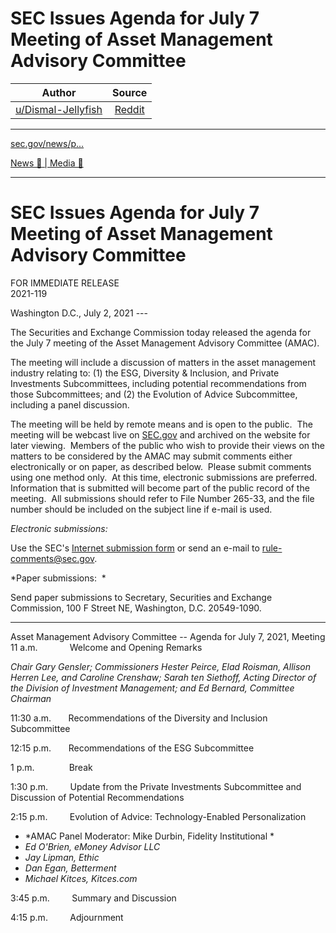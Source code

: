 SEC Issues Agenda for July 7 Meeting of Asset Management Advisory Committee
===========================================================================

| Author       | Source       | 
| :-------------: |:-------------:|
|  [u/Dismal-Jellyfish](https://www.reddit.com/user/Dismal-Jellyfish/) | [Reddit](https://www.reddit.com/r/Superstonk/comments/ocdmkj/sec_issues_agenda_for_july_7_meeting_of_asset/) | 

---

[sec.gov/news/p...](https://www.sec.gov/news/press-release/2021-119)

[News 📰 | Media 📱](https://www.reddit.com/r/Superstonk/search?q=flair_name%3A%22News%20%F0%9F%93%B0%20%7C%20Media%20%F0%9F%93%B1%22&restrict_sr=1)

---

SEC Issues Agenda for July 7 Meeting of Asset Management Advisory Committee
===========================================================================

FOR IMMEDIATE RELEASE\
2021-119

Washington D.C., July 2, 2021 ---

The Securities and Exchange Commission today released the agenda for the July 7 meeting of the Asset Management Advisory Committee (AMAC). 

The meeting will include a discussion of matters in the asset management industry relating to: (1) the ESG, Diversity & Inclusion, and Private Investments Subcommittees, including potential recommendations from those Subcommittees; and (2) the Evolution of Advice Subcommittee, including a panel discussion.

The meeting will be held by remote means and is open to the public.  The meeting will be webcast live on [SEC.gov](http://www.sec.gov/) and archived on the website for later viewing.  Members of the public who wish to provide their views on the matters to be considered by the AMAC may submit comments either electronically or on paper, as described below.  Please submit comments using one method only.  At this time, electronic submissions are preferred.  Information that is submitted will become part of the public record of the meeting.  All submissions should refer to File Number 265-33, and the file number should be included on the subject line if e-mail is used.

*Electronic submissions:*

Use the SEC's [Internet submission form](https://www.sec.gov/rules/submitcomments.htm) or send an e-mail to <rule-comments@sec.gov>.

*Paper submissions:  *                                            

Send paper submissions to Secretary, Securities and Exchange Commission, 100 F Street NE, Washington, D.C. 20549-1090.

* * *

Asset Management Advisory Committee -- Agenda for July 7, 2021, Meeting\
11 a.m.             Welcome and Opening Remarks

*Chair Gary Gensler; Commissioners Hester Peirce, Elad Roisman, Allison Herren Lee, and Caroline Crenshaw; Sarah ten Siethoff, Acting Director of the Division of Investment Management; and Ed Bernard, Committee Chairman*

11:30 a.m.       Recommendations of the Diversity and Inclusion Subcommittee

12:15 p.m.       Recommendations of the ESG Subcommittee

1 p.m.              Break

1:30 p.m.         Update from the Private Investments Subcommittee and Discussion of Potential Recommendations

2:15 p.m.         Evolution of Advice: Technology-Enabled Personalization

-   *AMAC Panel Moderator: Mike Durbin, Fidelity Institutional * 
-   *Ed O'Brien, eMoney Advisor LLC*
-   *Jay Lipman, Ethic*
-   *Dan Egan, Betterment*
-   *Michael Kitces, Kitces.com*

3:45 p.m.         Summary and Discussion

4:15 p.m.         Adjournment
